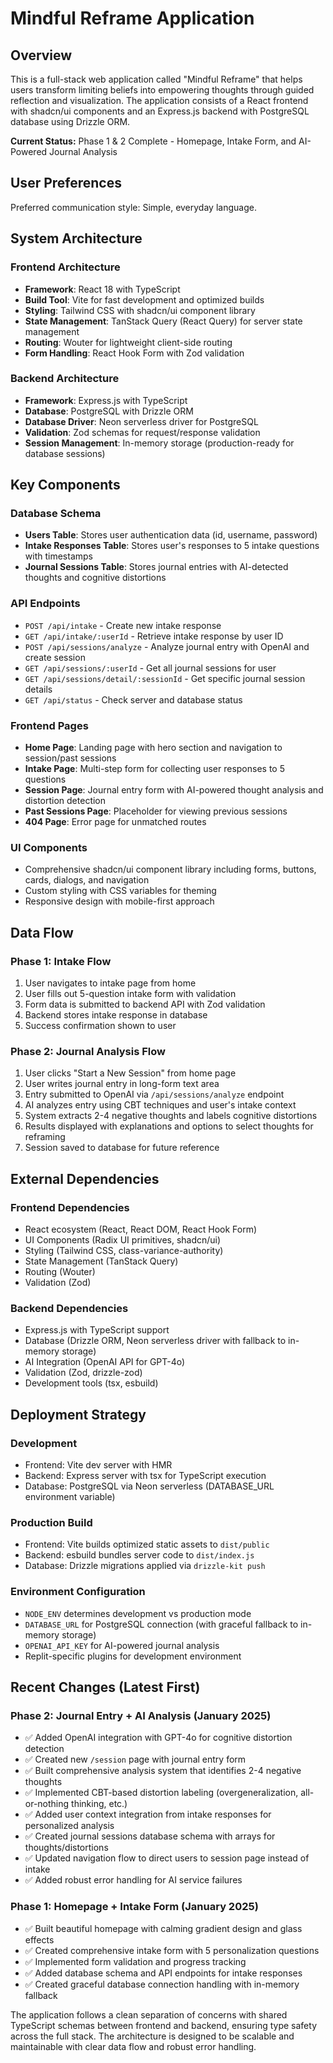 # Mindful Reframe Application

## Overview

This is a full-stack web application called "Mindful Reframe" that helps users transform limiting beliefs into empowering thoughts through guided reflection and visualization. The application consists of a React frontend with shadcn/ui components and an Express.js backend with PostgreSQL database using Drizzle ORM.

**Current Status:** Phase 1 & 2 Complete - Homepage, Intake Form, and AI-Powered Journal Analysis

## User Preferences

Preferred communication style: Simple, everyday language.

## System Architecture

### Frontend Architecture
- **Framework**: React 18 with TypeScript
- **Build Tool**: Vite for fast development and optimized builds
- **Styling**: Tailwind CSS with shadcn/ui component library
- **State Management**: TanStack Query (React Query) for server state management
- **Routing**: Wouter for lightweight client-side routing
- **Form Handling**: React Hook Form with Zod validation

### Backend Architecture
- **Framework**: Express.js with TypeScript
- **Database**: PostgreSQL with Drizzle ORM
- **Database Driver**: Neon serverless driver for PostgreSQL
- **Validation**: Zod schemas for request/response validation
- **Session Management**: In-memory storage (production-ready for database sessions)

## Key Components

### Database Schema
- **Users Table**: Stores user authentication data (id, username, password)
- **Intake Responses Table**: Stores user's responses to 5 intake questions with timestamps
- **Journal Sessions Table**: Stores journal entries with AI-detected thoughts and cognitive distortions

### API Endpoints
- `POST /api/intake` - Create new intake response
- `GET /api/intake/:userId` - Retrieve intake response by user ID
- `POST /api/sessions/analyze` - Analyze journal entry with OpenAI and create session
- `GET /api/sessions/:userId` - Get all journal sessions for user
- `GET /api/sessions/detail/:sessionId` - Get specific journal session details
- `GET /api/status` - Check server and database status

### Frontend Pages
- **Home Page**: Landing page with hero section and navigation to session/past sessions
- **Intake Page**: Multi-step form for collecting user responses to 5 questions
- **Session Page**: Journal entry form with AI-powered thought analysis and distortion detection
- **Past Sessions Page**: Placeholder for viewing previous sessions
- **404 Page**: Error page for unmatched routes

### UI Components
- Comprehensive shadcn/ui component library including forms, buttons, cards, dialogs, and navigation
- Custom styling with CSS variables for theming
- Responsive design with mobile-first approach

## Data Flow

### Phase 1: Intake Flow
1. User navigates to intake page from home
2. User fills out 5-question intake form with validation
3. Form data is submitted to backend API with Zod validation
4. Backend stores intake response in database
5. Success confirmation shown to user

### Phase 2: Journal Analysis Flow
1. User clicks "Start a New Session" from home page
2. User writes journal entry in long-form text area
3. Entry submitted to OpenAI via `/api/sessions/analyze` endpoint
4. AI analyzes entry using CBT techniques and user's intake context
5. System extracts 2-4 negative thoughts and labels cognitive distortions
6. Results displayed with explanations and options to select thoughts for reframing
7. Session saved to database for future reference

## External Dependencies

### Frontend Dependencies
- React ecosystem (React, React DOM, React Hook Form)
- UI Components (Radix UI primitives, shadcn/ui)
- Styling (Tailwind CSS, class-variance-authority)
- State Management (TanStack Query)
- Routing (Wouter)
- Validation (Zod)

### Backend Dependencies
- Express.js with TypeScript support
- Database (Drizzle ORM, Neon serverless driver with fallback to in-memory storage)
- AI Integration (OpenAI API for GPT-4o)
- Validation (Zod, drizzle-zod)
- Development tools (tsx, esbuild)

## Deployment Strategy

### Development
- Frontend: Vite dev server with HMR
- Backend: Express server with tsx for TypeScript execution
- Database: PostgreSQL via Neon serverless (DATABASE_URL environment variable)

### Production Build
- Frontend: Vite builds optimized static assets to `dist/public`
- Backend: esbuild bundles server code to `dist/index.js`
- Database: Drizzle migrations applied via `drizzle-kit push`

### Environment Configuration
- `NODE_ENV` determines development vs production mode
- `DATABASE_URL` for PostgreSQL connection (with graceful fallback to in-memory storage)
- `OPENAI_API_KEY` for AI-powered journal analysis
- Replit-specific plugins for development environment

## Recent Changes (Latest First)

### Phase 2: Journal Entry + AI Analysis (January 2025)
- ✅ Added OpenAI integration with GPT-4o for cognitive distortion detection
- ✅ Created new `/session` page with journal entry form
- ✅ Built comprehensive analysis system that identifies 2-4 negative thoughts
- ✅ Implemented CBT-based distortion labeling (overgeneralization, all-or-nothing thinking, etc.)
- ✅ Added user context integration from intake responses for personalized analysis
- ✅ Created journal sessions database schema with arrays for thoughts/distortions
- ✅ Updated navigation flow to direct users to session page instead of intake
- ✅ Added robust error handling for AI service failures

### Phase 1: Homepage + Intake Form (January 2025)
- ✅ Built beautiful homepage with calming gradient design and glass effects
- ✅ Created comprehensive intake form with 5 personalization questions
- ✅ Implemented form validation and progress tracking
- ✅ Added database schema and API endpoints for intake responses
- ✅ Created graceful database connection handling with in-memory fallback

The application follows a clean separation of concerns with shared TypeScript schemas between frontend and backend, ensuring type safety across the full stack. The architecture is designed to be scalable and maintainable with clear data flow and robust error handling.
